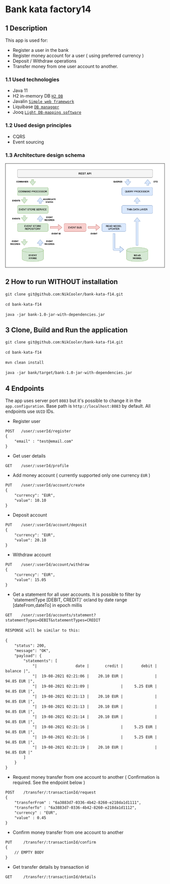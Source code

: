 # Bank kata factory14

## 1 Description
This app is used for:
- Register a user in the bank
- Register money account for a user ( using preferred currency )
- Deposit / Withdraw operations
- Transfer money from one user account to another.

### 1.1 Used technologies

- Java 11
- H2 in-memory DB [`H2 DB`](https://www.h2database.com/html/main.html)
- Javalin [`Simple web framework`](https://javalin.io)
- Liquibase [`DB managger`](https://www.liquibase.org/)
- Jooq [`Light DB-mapping software`](https://www.jooq.org/)

### 1.2 Used design principles

- CQRS
- Event sourcing

### 1.3 Architecture design schema

![image](cqrs_schema.png)

## 2 How to run WITHOUT installation

```
git clone git@github.com:NikCooler/bank-kata-f14.git

cd bank-kata-f14

java -jar bank-1.0-jar-with-dependencies.jar
```

## 3 Clone, Build and Run the application

```
git clone git@github.com:NikCooler/bank-kata-f14.git

cd bank-kata-f14

mvn clean install

java -jar bank/target/bank-1.0-jar-with-dependencies.jar
```

## 4 Endpoints

The app uses server port `8083` but it's possible to change it in the `app.configuration`.
Base path is `http://localhost:8083` by default.
All endpoints use `UUID` IDs.

- Register user
```
POST   /user/:userId/register
{
    "email" : "test@email.com"
}
```
- Get user details
```
GET    /user/:userId/profile
```
- Add money account ( currently supported only one currency `EUR` )
```
PUT    /user/:userId/account/create
{
	"currency": "EUR",
	"value": 10.10
}
```
- Deposit account
```
PUT    /user/:userId/account/deposit
{
	"currency": "EUR",
	"value": 20.10
}
```
- Withdraw account
```
PUT    /user/:userId/account/withdraw
{
	"currency": "EUR",
	"value": 15.05
}
```
- Get a statement for all user accounts. It is possible to filter by 'statementType [DEBIT, CREDIT]' or/and by date range [dateFrom,dateTo] in epoch millis
```
GET    /user/:userId/accounts/statement?statementTypes=DEBIT&statementTypes=CREDIT

RESPONSE will be similar to this:

{
    "status": 200,
    "message": "OK",
    "payload": {
        "statements": [
            "|                 date |       credit |        debit |      balance |",
            "|  19-08-2021 02:21:06 |    20.10 EUR |              |    94.85 EUR |",
            "|  19-08-2021 02:21:09 |              |     5.25 EUR |    94.85 EUR |",
            "|  19-08-2021 02:21:13 |    20.10 EUR |              |    94.85 EUR |",
            "|  19-08-2021 02:21:13 |    20.10 EUR |              |    94.85 EUR |",
            "|  19-08-2021 02:21:14 |    20.10 EUR |              |    94.85 EUR |",
            "|  19-08-2021 02:21:16 |              |     5.25 EUR |    94.85 EUR |",
            "|  19-08-2021 02:21:16 |              |     5.25 EUR |    94.85 EUR |",
            "|  19-08-2021 02:21:19 |    20.10 EUR |              |    94.85 EUR |"
        ]
    }
}
```
- Request money transfer from one account to another ( Confirmation is required. See the endpoint below )
```
POST    /transfer/:transactionId/request
{
	"transferFrom" : "6a3883d7-0336-4b42-8260-e218da1d1111",
	"transferTo" : "6a3883d7-0336-4b42-8260-e218da1d1112",
	"currency" : "EUR",
	"value" : 0.45
}
```
- Confirm money transfer from one account to another
```
PUT     /transfer/:transactionId/confirm
{
    // EMPTY BODY
}
```
- Get transfer details by transaction id
```
GET     /transfer/:transactionId/details
```